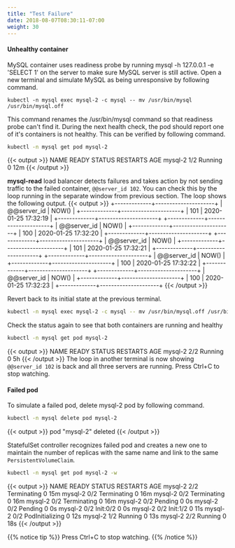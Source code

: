 ```yaml
---
title: "Test Failure"
date: 2018-08-07T08:30:11-07:00
weight: 30
---
```

#### Unhealthy container
MySQL container uses readiness probe by running mysql -h 127.0.0.1 -e 'SELECT 1' on the server to make sure MySQL server is still active.
Open a new terminal and simulate MySQL as being unresponsive by following command.
```
kubectl -n mysql exec mysql-2 -c mysql -- mv /usr/bin/mysql /usr/bin/mysql.off
```

This command renames the /usr/bin/mysql command so that readiness probe can't find it. During the next health check, the pod should report one of it's containers is not healthy. This can be verified by following command.
```sh
kubectl -n mysql get pod mysql-2
```

{{< output >}}
NAME      READY     STATUS    RESTARTS   AGE
mysql-2   1/2       Running   0          12m
{{< /output >}}

**mysql-read** load balancer detects failures and takes action by not sending traffic to the failed container, `@@server_id 102`. You can check this by the loop running in the separate window from previous section. The loop shows the following output.
{{< output >}}
+-------------+---------------------+
| @@server_id | NOW()               |
+-------------+---------------------+
|         101 | 2020-01-25 17:32:19 |
+-------------+---------------------+
+-------------+---------------------+
| @@server_id | NOW()               |
+-------------+---------------------+
|         100 | 2020-01-25 17:32:20 |
+-------------+---------------------+
+-------------+---------------------+
| @@server_id | NOW()               |
+-------------+---------------------+
|         101 | 2020-01-25 17:32:21 |
+-------------+---------------------+
+-------------+---------------------+
| @@server_id | NOW()               |
+-------------+---------------------+
|         100 | 2020-01-25 17:32:22 |
+-------------+---------------------+
+-------------+---------------------+
| @@server_id | NOW()               |
+-------------+---------------------+
|         100 | 2020-01-25 17:32:23 |
+-------------+---------------------+
{{< /output >}}

Revert back to its initial state at the previous terminal.
```sh
kubectl -n mysql exec mysql-2 -c mysql -- mv /usr/bin/mysql.off /usr/bin/mysql
```

Check the status again to see that both containers are running and healthy
```sh
kubectl -n mysql get pod mysql-2
```
{{< output >}}
NAME      READY     STATUS    RESTARTS   AGE
mysql-2   2/2       Running   0          5h
{{< /output >}}
The loop in another terminal is now showing `@@server_id 102` is back and all three servers are running.
Press Ctrl+C to stop watching.
#### Failed pod
To simulate a failed pod, delete mysql-2 pod by following command.
```sh
kubectl -n mysql delete pod mysql-2
```
{{< output >}}
pod "mysql-2" deleted
{{< /output >}}

StatefulSet controller recognizes failed pod and creates a new one to maintain the number of replicas with the same name and link to the same `PersistentVolumeClaim`.
```sh
kubectl -n mysql get pod mysql-2 -w
```

{{< output >}}
NAME      READY   STATUS        RESTARTS   AGE
mysql-2   2/2     Terminating   0          15m
mysql-2   0/2     Terminating   0          16m
mysql-2   0/2     Terminating   0          16m
mysql-2   0/2     Terminating   0          16m
mysql-2   0/2     Pending       0          0s
mysql-2   0/2     Pending       0          0s
mysql-2   0/2     Init:0/2      0          0s
mysql-2   0/2     Init:1/2      0          11s
mysql-2   0/2     PodInitializing   0          12s
mysql-2   1/2     Running           0          13s
mysql-2   2/2     Running           0          18s
{{< /output >}}

{{% notice tip %}}
Press Ctrl+C to stop watching.
{{% /notice %}}

